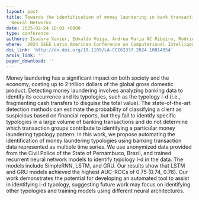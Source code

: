 ```yaml
---
layout: post
title: Towards the identification of money laundering in bank transactions using Recurrent
  Neural Networks
date: 2025-02-24 18:03 +0000
type: conference
authors: Isadora Xavier, Edvaldo Veiga, Andrea Maria NC Ribeiro, Rodrigo de Paula Monteiro, Marcos Oliveira, Rodrigo Amaro, and Diego Pinheiro
where:  2024 IEEE Latin American Conference on Computational Intelligence (LA-CCI), Bogota., Colombia. 2024.
doi_link: 'http://dx.doi.org/10.1109/LA-CCI62337.2024.10814854'
arxiv_link: ''
paper_download: ''
---
```

Money laundering has a significant impact on both society and the economy, costing up to 2 trillion dollars of the global gross domestic product. Detecting money laundering involves analyzing banking data to identify its occurrence and its typologies, such as the typology I-d (i.e., fragmenting cash transfers to disguise the total value). The state-of-the-art detection methods can estimate the probability of classifying a client as suspicious based on financial reports, but they fail to identify specific typologies in a large volume of banking transactions and do not determine which transaction groups contribute to identifying a particular money laundering typology pattern. In this work, we propose automating the identification of money laundering typologies using banking transaction data represented as multiple time series. We use anonymized data provided from the Civil Police of the State of Pernambuco, Brazil, and trained recurrent neural network models to identify typology I-d in the data. The models include SimpleRNN, LSTM, and GRU. Our results show that LSTM and GRU models achieved the highest AUC-ROCs of 0.75 (0.74, 0.76). Our work demonstrates the potential for developing an automated tool to assist in identifying I-d typology, suggesting future work may focus on identifying other typologies and training models using different neural architectures.
